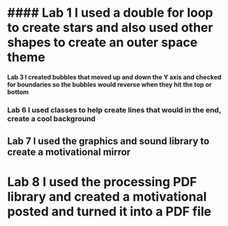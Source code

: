 # #### **Lab 1** I used a double for loop to create stars and also used other shapes to create an outer space theme
#### **Lab 3** I created bubbles that moved up and down the Y axis and checked for boundaries so the bubbles would reverse when they hit the top or bottom
### **Lab 6** I used classes to help create lines that would in the end, create a cool background
## **Lab 7** I used the graphics and sound library to create a motivational mirror 
# **Lab 8** I used the processing PDF library and created a motivational posted and turned it into a PDF file

